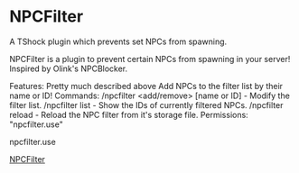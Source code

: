 # NPCFilter
A TShock plugin which prevents set NPCs from spawning.

NPCFilter is a plugin to prevent certain NPCs from spawning in your server!
Inspired by Olink's NPCBlocker.

Features:
Pretty much described above 
Add NPCs to the filter list by their name or ID!
Commands:
/npcfilter <add/remove> [name or ID] - Modify the filter list.
/npcfilter list - Show the IDs of currently filtered NPCs.
/npcfilter reload - Reload the NPC filter from it's storage file.
Permissions:
"npcfilter.use"

npcfilter.use 

[NPCFilter](https://tshock.co/xf/index.php?resources/npcfilter.107/)
